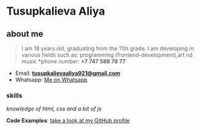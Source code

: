 
# Tusupkalieva Aliya #

## about me  ##
>I am 18 years old, graduating from the 11th grade. I am developing in various fields such as: programming (frontend-development),art nd music
*phone number: **+7 747 588 78 77**
* Email: **<a href="gmailto:tusupkalievaaliya921@gmail.com">tusupkalievaaliya921@gmail.com</a>**
* Whatsapp: [Me on Whatsapp](wa.me/+77475887877)


###  skills ###
*knowledge of html, css and a bit of js*


**Code Examples**: [take a look at my GitHub profile](https://github.com/arnikill)